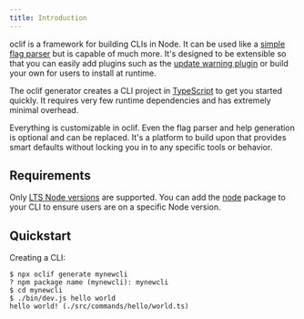 ```yaml
---
title: Introduction
---
```


oclif is a framework for building CLIs in Node. It can be used like a [simple flag parser](https://github.com/oclif/core#usage) but is capable of much more. It's designed to be extensible so that you can easily add plugins such as the [update warning plugin](https://github.com/oclif/plugin-warn-if-update-available) or build your own for users to install at runtime.

The oclif generator creates a CLI project in [TypeScript](https://github.com/oclif/hello-world) to get you started quickly. It requires very few runtime dependencies and has extremely minimal overhead.

Everything is customizable in oclif. Even the flag parser and help generation is optional and can be replaced. It's a platform to build upon that provides smart defaults without locking you in to any specific tools or behavior.

## Requirements

Only [LTS Node versions](https://nodejs.org/en/about/releases/) are supported. You can add the [node](https://www.npmjs.com/package/node) package to your CLI to ensure users are on a specific Node version.


## Quickstart

Creating a CLI:

```sh-session
$ npx oclif generate mynewcli
? npm package name (mynewcli): mynewcli
$ cd mynewcli
$ ./bin/dev.js hello world
hello world! (./src/commands/hello/world.ts)
```
